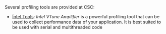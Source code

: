 Several profiling tools are provided at CSC:


* [Íntel Tools](vtune.md): *Intel VTune Amplifier* is a powerful profiling tool that can be used to collect performance data of your
application. It is best suited to be used with serial and multithreaded code
